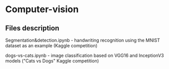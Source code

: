 # Computer-vision

## Files description

Segmentation&detection.ipynb - handwriting recognition using the MNIST dataset as an example (Kaggle competition)

dogs-vs-cats.ipynb - image classification based on VGG16 and InceptionV3 models ("Cats vs Dogs" Kaggle competition)
